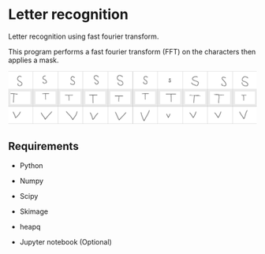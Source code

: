 # Letter recognition
Letter recognition using fast fourier transform.

This program performs a fast fourier transform (FFT) on the characters then applies a mask. 

![](images/letters.png)

## Requirements 

* Python 
* Numpy
* Scipy
* Skimage
* heapq 

* Jupyter notebook (Optional)
